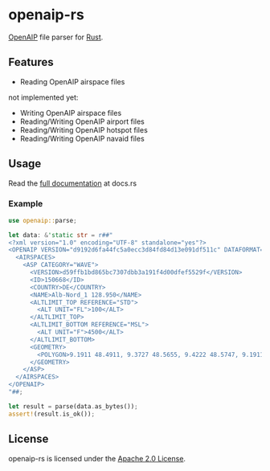 openaip-rs
==============================================================================

[OpenAIP](https://www.openaip.net/) file parser for [Rust](https://www.rust-lang.org/).


Features
------------------------------------------------------------------------------

- Reading OpenAIP airspace files

not implemented yet:

- Writing OpenAIP airspace files
- Reading/Writing OpenAIP airport files
- Reading/Writing OpenAIP hotspot files
- Reading/Writing OpenAIP navaid files


Usage
------------------------------------------------------------------------------

Read the [full documentation](https://docs.rs/openaip) at docs.rs


### Example

```rust
use openaip::parse;

let data: &'static str = r##"
<?xml version="1.0" encoding="UTF-8" standalone="yes"?>
<OPENAIP VERSION="d9192d6fa44fc5a0ecc3d84fd84d13e091df511c" DATAFORMAT="1.1">
  <AIRSPACES>
    <ASP CATEGORY="WAVE">
      <VERSION>d59ffb1bd865bc7307dbb3a191f4d00dfef5529f</VERSION>
      <ID>150668</ID>
      <COUNTRY>DE</COUNTRY>
      <NAME>Alb-Nord_1 128.950</NAME>
      <ALTLIMIT_TOP REFERENCE="STD">
        <ALT UNIT="FL">100</ALT>
      </ALTLIMIT_TOP>
      <ALTLIMIT_BOTTOM REFERENCE="MSL">
        <ALT UNIT="F">4500</ALT>
      </ALTLIMIT_BOTTOM>
      <GEOMETRY>
        <POLYGON>9.1911 48.4911, 9.3727 48.5655, 9.4222 48.5747, 9.1911 48.4911</POLYGON>
      </GEOMETRY>
    </ASP>
  </AIRSPACES>
</OPENAIP>
"##;

let result = parse(data.as_bytes());
assert!(result.is_ok());
```


License
------------------------------------------------------------------------------
openaip-rs is licensed under the [Apache 2.0 License](LICENSE).
